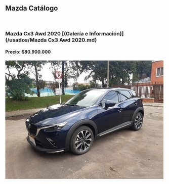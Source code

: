 ## Mazda Catálogo

<p>&nbsp;</p>

### Mazda Cx3 Awd 2020 [(Galería e Información)](/usados/Mazda Cx3 Awd 2020.md)
#### Precio: $80.900.000

<img src="/usados/images/Mazda Cx3 Awd 2020 - 0.2909.jpg?raw=true"/>
<p>&nbsp;</p>
